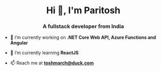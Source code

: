 <h1 align="center">Hi 👋, I'm Paritosh</h1>
<h3 align="center">A fullstack developer from India</h3>

- 🔭 I’m currently working on **.NET Core Web API, Azure Functions and Angular**

- 🌱 I’m currently learning **ReactJS**

- 📫 Reach me at **toshmarch@duck.com**
